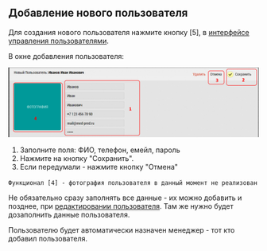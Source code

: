 ## Добавление нового пользователя

Для создания нового пользователя нажмите кнопку [5], в [интерфейсе управления пользователями](accounts-user.md).

В окне добавления пользователя:

![](../images/accounts-user-add.png)

1. Заполните поля: ФИО, телефон, емейл, пароль
2. Нажмите на кнопку "Сохранить".
3. Если передумали - нажмите кнопку "Отмена"

`Функционал [4] - фотография пользователя в данный момент не реализован`

Не обязательно сразу заполнять все данные - их можно добавить и позднее, при [редактировании пользователя](accounts-user-edit.md).
Там же нужно будет дозаполнить данные пользователя.

Пользователю будет автоматически назначен менеджер - тот кто добавил пользователя.
